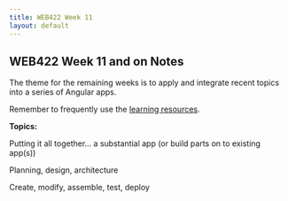 ```yaml
---
title: WEB422 Week 11
layout: default
---
```


## WEB422 Week 11 and on Notes

The theme for the remaining weeks is to apply and integrate recent topics into a series of Angular apps.

Remember to frequently use the [learning resources](/web422/resources).

**Topics:**

Putting it all together... a substantial app (or build parts on to existing app(s))

Planning, design, architecture

Create, modify, assemble, test, deploy

<br>
